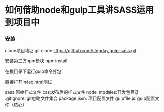 # 如何借助node和gulp工具讲SASS运用到项目中

### 安装

clone项目地址
git clone https://github.com/stepday/gulp-sass.git

安装第三方npm模块
npm install

在根目录下运行gulp命令打包

直接打开index.html测试

sass:原始样式文件
css:发布后的样式文件
node_modules:开发包目录
.gitignore: git忽略文件集合
package.json: 项目配置文件
gulpfile.js: gulp配置文件（核心） 
</pre>
